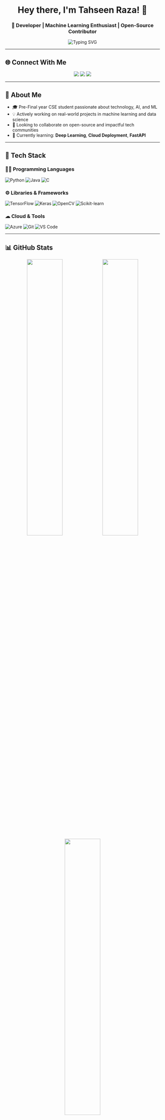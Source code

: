 <!-- Profile Header -->
<h1 align="center">Hey there, I'm Tahseen Raza! 👋</h1>
<h3 align="center">🚀 Developer | Machine Learning Enthusiast | Open-Source Contributor</h3>

<p align="center">
  <img src="https://readme-typing-svg.demolab.com?font=Fira+Code&weight=500&size=22&pause=1000&color=38C2FF&center=true&vCenter=true&width=600&lines=Welcome+to+my+GitHub+Profile!;Developer+%7C+Tech+Enthusiast+%F0%9F%94%A5;ML+%7C+AI+%7C+Open+Source;Always+Learning+New+Things!" alt="Typing SVG">
</p>

---

## 🌐 Connect With Me
<p align="center">
  <a href="https://www.linkedin.com/in/tahseen-raza-11a276218/"><img src="https://img.shields.io/badge/LinkedIn-0077B5?style=for-the-badge&logo=linkedin&logoColor=white" /></a>
  <a href="mailto:tahseenraza1843@gmail.com"><img src="https://img.shields.io/badge/Gmail-D14836?style=for-the-badge&logo=gmail&logoColor=white" /></a>
  <a href="https://leetcode.com/u/Tahseen_raza/"><img src="https://img.shields.io/badge/LeetCode-FFA116?style=for-the-badge&logo=leetcode&logoColor=white" /></a>
</p>

---

## 🧠 About Me
- 🎓 Pre-Final year CSE student passionate about technology, AI, and ML
- 💡 Actively working on real-world projects in machine learning and data science
- 🤝 Looking to collaborate on open-source and impactful tech communities
- 🌱 Currently learning: **Deep Learning**, **Cloud Deployment**, **FastAPI**

---

## 💼 Tech Stack

### 👨‍💻 Programming Languages
![Python](https://img.shields.io/badge/Python-3670A0?style=for-the-badge&logo=python&logoColor=white)
![Java](https://img.shields.io/badge/Java-ED8B00?style=for-the-badge&logo=java&logoColor=white)
![C](https://img.shields.io/badge/C-00599C?style=for-the-badge&logo=c&logoColor=white)

### ⚙️ Libraries & Frameworks
![TensorFlow](https://img.shields.io/badge/TensorFlow-FF6F00?style=for-the-badge&logo=tensorflow&logoColor=white)
![Keras](https://img.shields.io/badge/Keras-D00000?style=for-the-badge&logo=keras&logoColor=white)
![OpenCV](https://img.shields.io/badge/OpenCV-5C3EE8?style=for-the-badge&logo=opencv&logoColor=white)
![Scikit-learn](https://img.shields.io/badge/Scikit--learn-F7931E?style=for-the-badge&logo=scikit-learn&logoColor=white)

### ☁ Cloud & Tools
![Azure](https://img.shields.io/badge/Azure-0078D4?style=for-the-badge&logo=microsoftazure&logoColor=white)
![Git](https://img.shields.io/badge/Git-F05032?style=for-the-badge&logo=git&logoColor=white)
![VS Code](https://img.shields.io/badge/VS%20Code-007ACC?style=for-the-badge&logo=visual-studio-code&logoColor=white)

---

## 📊 GitHub Stats

<p align="center">
  <img src="https://github-readme-stats.vercel.app/api?username=Tahseenraza11&show_icons=true&theme=radical&count_private=true&hide_border=true" width="48%" />
  <img src="https://github-readme-streak-stats.herokuapp.com/?user=Tahseenraza11&theme=radical&hide_border=true" width="48%" />
</p>

<p align="center">
  <img src="https://github-readme-stats.vercel.app/api/top-langs/?username=Tahseenraza11&layout=compact&theme=radical&hide_border=true" width="48%" />
</p>

---

## 🚀 Featured Project

### 🌦️ Real-Time Weather Forecasting
📌 **[View on GitHub](https://github.com/TahseenRaza11/Real-Time-Weather-Forecasting)**  
A real-time weather app that uses external APIs and machine learning to give accurate and visual weather predictions in any location.

---

## 📈 Fun Fact

> "The best way to predict the future is to invent it." — **Alan Kay**

---

## 👁️‍🗨️ Visitor Count
<p align="center">
  <img src="https://komarev.com/ghpvc/?username=Tahseenraza11&label=Visitors&color=0e75b6&style=flat" alt="Tahseen Raza Visitor Count" />
</p>
